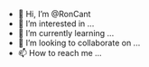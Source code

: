 - 👋 Hi, I’m @RonCant
- 👀 I’m interested in ...
- 🌱 I’m currently learning ...
- 💞️ I’m looking to collaborate on ...
- 📫 How to reach me ...

<!---
RonCant/RonCant is a ✨ special ✨ repository because its `README.md` (this file) appears on your GitHub profile.
You can click the Preview link to take a look at your changes.
--->
